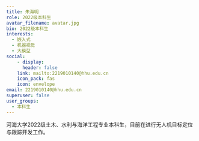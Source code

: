 ```yaml
---
title: 朱海明
role: 2022级本科生
avatar_filename: avatar.jpg
bio: 2022级本科生
interests:
  - 嵌入式
  - 机器视觉
  - 大模型
social:
    - display:
      header: false
    link: mailto:2219010140@hhu.edu.cn
    icon_pack: fas
    icon: envelope
email: 2219010140@hhu.edu.cn
superuser: false
user_groups:
  - 本科生
---
```

河海大学2022级土木、水利与海洋工程专业本科生，目前在进行无人机目标定位与跟踪开发工作。
